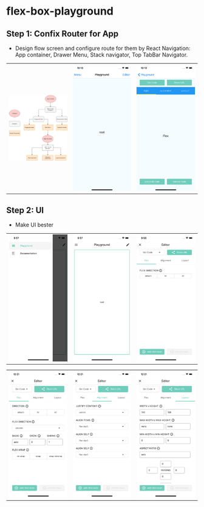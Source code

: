 # flex-box-playground
## Step 1: Confix Router for App
* Design flow screen and configure route for them by React Navigation: App container, Drawer Menu, Stack navigator, Top TabBar Navigator. 

|   |   |   |
|---|---|---|
|<img alt="base-flow" src="images/step_1/base-flow.png" width="320">| <img alt="playground-screen" src="images/step_1/playground-screen.png" width="320">| <img alt="tab-screen" src="images/step_1/tab-screen.png" width="320">|

## Step 2: UI
* Make UI bester

|   |   |   |
|---|---|---|
|<img alt="menu" src="images/step_2/menu.png" width="320">| <img alt="playground" src="images/step_2/playground.png" width="320">| <img alt="tab-screen" src="images/step_2/editor.png" width="320">|

|   |   |   |
|---|---|---|
|<img alt="flex" src="images/step_2/flex.png" width="320">| <img alt="alignment" src="images/step_2/alignment.png" width="320">| <img alt="layout" src="images/step_2/layout.png" width="320">|
